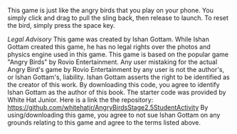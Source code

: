This game is just like the angry birds that you play on your phone. You simply click and drag to pull the sling back, then release to
launch. To reset the bird, simply press the space key. 

*Legal Advisory*
This game was created by Ishan Gottam.
While Ishan Gottam created this game, he has no legal rights over the photos and physics engine used in this game. This game is based
on the popular game "Angry Birds" by Rovio Entertainment. Any user mistaking for the actual Angry Bird's game by Rovio Entertainment by 
any user is not the author's, or Ishan Gottam's, liability. Ishan Gottam asserts the right to be identified as the creator of this work.
By downloading this code, you agree to identify Ishan Gottam as the author of this book. The starter code was provided by White
Hat Junior. Here is a link the the repository: https://github.com/whitehatjr/AngryBirdsStage2.5StudentActivity
By using/downloading this game, you agree to not sue Ishan Gottam on any grounds relating to this game and agree to the terms listed above.
